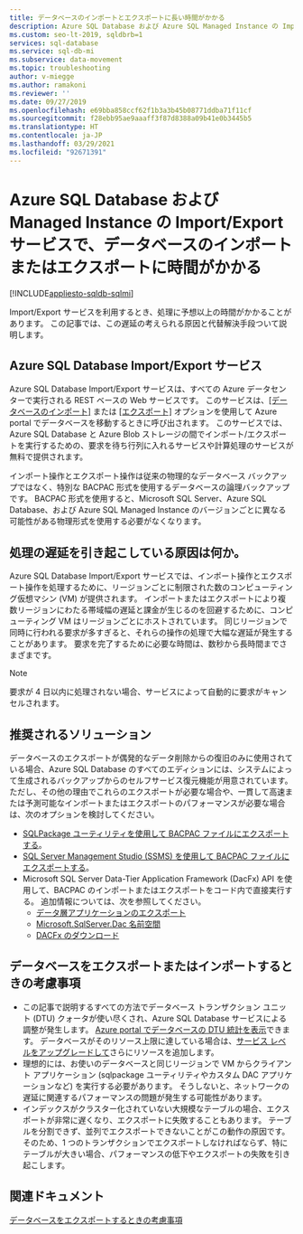 ```yaml
---
title: データベースのインポートとエクスポートに長い時間がかかる
description: Azure SQL Database および Azure SQL Managed Instance の Import/Export サービスで、データベースのインポートまたはエクスポートに時間がかかる
ms.custom: seo-lt-2019, sqldbrb=1
services: sql-database
ms.service: sql-db-mi
ms.subservice: data-movement
ms.topic: troubleshooting
author: v-miegge
ms.author: ramakoni
ms.reviewer: ''
ms.date: 09/27/2019
ms.openlocfilehash: e69bba858ccf62f1b3a3b45b08771ddba71f11cf
ms.sourcegitcommit: f28ebb95ae9aaaff3f87d8388a09b41e0b3445b5
ms.translationtype: HT
ms.contentlocale: ja-JP
ms.lasthandoff: 03/29/2021
ms.locfileid: "92671391"
---
```

# <a name="azure-sql-database-and-managed-instance-importexport-service-takes-a-long-time-to-import-or-export-a-database"></a>Azure SQL Database および Managed Instance の Import/Export サービスで、データベースのインポートまたはエクスポートに時間がかかる

[!INCLUDE[appliesto-sqldb-sqlmi](../includes/appliesto-sqldb-sqlmi.md)]

Import/Export サービスを利用するとき、処理に予想以上の時間がかかることがあります。 この記事では、この遅延の考えられる原因と代替解決手段ついて説明します。

## <a name="azure-sql-database-importexport-service"></a>Azure SQL Database Import/Export サービス

Azure SQL Database Import/Export サービスは、すべての Azure データセンターで実行される REST ベースの Web サービスです。 このサービスは、[[データベースのインポート]](database-import.md#using-azure-portal) または [[エクスポート]](./database-import.md#using-azure-portal) オプションを使用して Azure portal でデータベースを移動するときに呼び出されます。 このサービスでは、Azure SQL Database と Azure Blob ストレージの間でインポート/エクスポートを実行するための、要求を待ち行列に入れるサービスや計算処理のサービスが無料で提供されます。

インポート操作とエクスポート操作は従来の物理的なデータベース バックアップではなく、特別な BACPAC 形式を使用するデータベースの論理バックアップです。 BACPAC 形式を使用すると、Microsoft SQL Server、Azure SQL Database、および Azure SQL Managed Instance のバージョンごとに異なる可能性がある物理形式を使用する必要がなくなります。

## <a name="what-causes-delays-in-the-process"></a>処理の遅延を引き起こしている原因は何か。

Azure SQL Database Import/Export サービスでは、インポート操作とエクスポート操作を処理するために、リージョンごとに制限された数のコンピューティング仮想マシン (VM) が提供されます。 インポートまたはエクスポートにより複数リージョンにわたる帯域幅の遅延と課金が生じるのを回避するために、コンピューティング VM はリージョンごとにホストされています。 同じリージョンで同時に行われる要求が多すぎると、それらの操作の処理で大幅な遅延が発生することがあります。 要求を完了するために必要な時間は、数秒から長時間までさまざまです。

> [!NOTE]
> 要求が 4 日以内に処理されない場合、サービスによって自動的に要求がキャンセルされます。

## <a name="recommended-solutions"></a>推奨されるソリューション

データベースのエクスポートが偶発的なデータ削除からの復旧のみに使用されている場合、Azure SQL Database のすべてのエディションには、システムによって生成されるバックアップからのセルフサービス復元機能が用意されています。 ただし、その他の理由でこれらのエクスポートが必要な場合や、一貫して高速または予測可能なインポートまたはエクスポートのパフォーマンスが必要な場合は、次のオプションを検討してください。

* [SQLPackage ユーティリティを使用して BACPAC ファイルにエクスポートする](./database-export.md#sqlpackage-utility)。
* [SQL Server Management Studio (SSMS) を使用して BACPAC ファイルにエクスポートする](./database-export.md#sql-server-management-studio-ssms)。
* Microsoft SQL Server Data-Tier Application Framework (DacFx) API を使用して、BACPAC のインポートまたはエクスポートをコード内で直接実行する。 追加情報については、次を参照してください。
  * [データ層アプリケーションのエクスポート](/sql/relational-databases/data-tier-applications/export-a-data-tier-application)
  * [Microsoft.SqlServer.Dac 名前空間](/dotnet/api/microsoft.sqlserver.dac)
  * [DACFx のダウンロード](https://www.microsoft.com/download/details.aspx?id=55713)

## <a name="things-to-consider-when-you-export-or-import-a-database"></a>データベースをエクスポートまたはインポートするときの考慮事項

* この記事で説明するすべての方法でデータベース トランザクション ユニット (DTU) クォータが使い尽くされ、Azure SQL Database サービスによる調整が発生します。 [Azure portal でデータベースの DTU 統計を表示](./monitor-tune-overview.md#azure-sql-database-and-azure-sql-managed-instance-resource-monitoring)できます。 データベースがそのリソース上限に達している場合は、[サービス レベルをアップグレードして](./scale-resources.md)さらにリソースを追加します。
* 理想的には、お使いのデータベースと同じリージョンで VM からクライアント アプリケーション (sqlpackage ユーティリティやカスタム DAC アプリケーションなど) を実行する必要があります。 そうしないと、ネットワークの遅延に関連するパフォーマンスの問題が発生する可能性があります。
* インデックスがクラスター化されていない大規模なテーブルの場合、エクスポートが非常に遅くなり、エクスポートに失敗することもあります。 テーブルを分割できず、並列でエクスポートできないことがこの動作の原因です。 そのため、1 つのトランザクションでエクスポートしなければならず、特にテーブルが大きい場合、パフォーマンスの低下やエクスポートの失敗を引き起こします。


## <a name="related-documents"></a>関連ドキュメント

[データベースをエクスポートするときの考慮事項](./database-export.md#considerations)